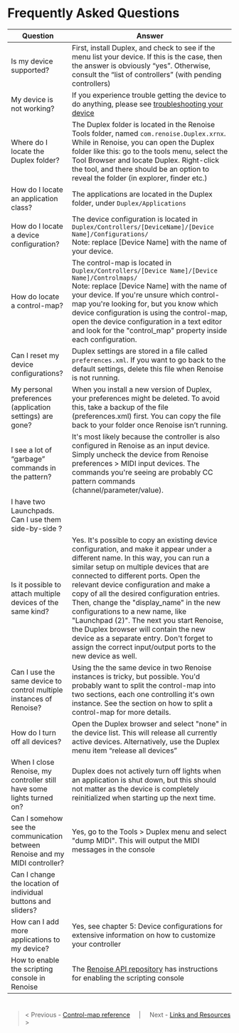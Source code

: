 # Frequently Asked Questions 

|Question |Answer |
|---------|-------|
|Is my device supported?| First, install Duplex, and check to see if the menu list your device. If this is the case, then the answer is obviously “yes”. Otherwise, consult the “list of controllers” (with pending controllers)|
|My device is not working?| If you experience trouble getting the device to do anything, please see [troubleshooting your device](Controllers.md#troubleshooting-your-device)|
|Where do I locate the Duplex folder?|The Duplex folder is located in the Renoise Tools folder, named `com.renoise.Duplex.xrnx`. While in Renoise, you can open the Duplex folder like this: go to the tools menu, select the Tool Browser and locate Duplex. Right-click the tool, and there should be an option to reveal the folder (in explorer, finder etc.)|
|How do I locate an application class?| The applications are located in the Duplex folder, under `Duplex/Applications`|
|How do I locate a device configuration?| The device configuration is located in `Duplex/Controllers/[DeviceName]/[Device Name]/Configurations/` <br>Note: replace [Device Name] with the name of your device.|
|How do locate a control-map?| The control-map is located in `Duplex/Controllers/[Device Name]/[Device Name]/Controlmaps/` <br>Note: replace [Device Name] with the name of your device. If you're unsure which control-map you're looking for, but you know which device configuration is using the control-map, open the device configuration in a text editor and look for the "control_map" property inside each configuration.|
|Can I reset my device configurations?| Duplex settings are stored in a file called `preferences.xml`. If you want to go back to the default settings, delete this file when Renoise is not running.|
|My personal preferences (application settings) are gone?| When you install a new version of Duplex, your preferences might be deleted. To avoid this, take a backup of the file (preferences.xml) first. You can copy the file back to your folder once Renoise isn’t running.|
|I see a lot of “garbage” commands in the pattern?|It's most likely because the controller is also configured in Renoise as an input device. Simply uncheck the device from Renoise preferences > MIDI input devices. The commands you're seeing are probably CC pattern commands (channel/parameter/value).|
|I have two Launchpads. Can I use them side-by-side ?||
|Is it possible to attach multiple devices of the same kind?| Yes. It's possible to copy an existing device configuration, and make it appear under a different name. In this way, you can run a similar setup on multiple devices that are connected to different ports. Open the relevant device configuration and make a copy of all the desired configuration entries. Then, change the "display_name" in the new configurations to a new name, like "Launchpad (2)". The next you start Renoise, the Duplex browser will contain the new device as a separate entry. Don't forget to assign the correct input/output ports to the new device as well.|
|Can I use the same device to control multiple instances of Renoise?| Using the the same device in two Renoise instances is tricky, but possible. You'd probably want to split the control-map into two sections, each one controlling it's own instance. See the section on how to split a control-map for more details. |
|How do I turn off all devices?| Open the Duplex browser and select "none" in the device list. This will release all currently active devices. Alternatively, use the Duplex menu item “release all devices”|
|When I close Renoise, my controller still have some lights turned on?| Duplex does not actively turn off lights when an application is shut down, but this should not matter as the device is completely reinitialized when starting up the next time.|
|Can I somehow see the communication between Renoise and my MIDI controller? | Yes, go to the Tools > Duplex menu and select "dump MIDI". This will output the MIDI messages in the console |
|Can I change the location of individual buttons and sliders?||
|How can I add more applications to my device?| Yes, see chapter 5: Device configurations for extensive information on how to customize your controller |
|How to enable the scripting console in Renoise|The [Renoise API repository](https://github.com/renoise/xrnx) has instructions for enabling the scripting console|

#

> < Previous - [Control-map reference](Controlmaps.md) &nbsp; &nbsp; | &nbsp; &nbsp; Next - [Links and Resources](Resources.md) >
